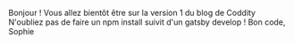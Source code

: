 Bonjour !
Vous allez bientôt être sur la version 1 du blog de Coddity
N'oubliez pas de faire un npm install suivit d'un gatsby develop !
Bon code,
Sophie

